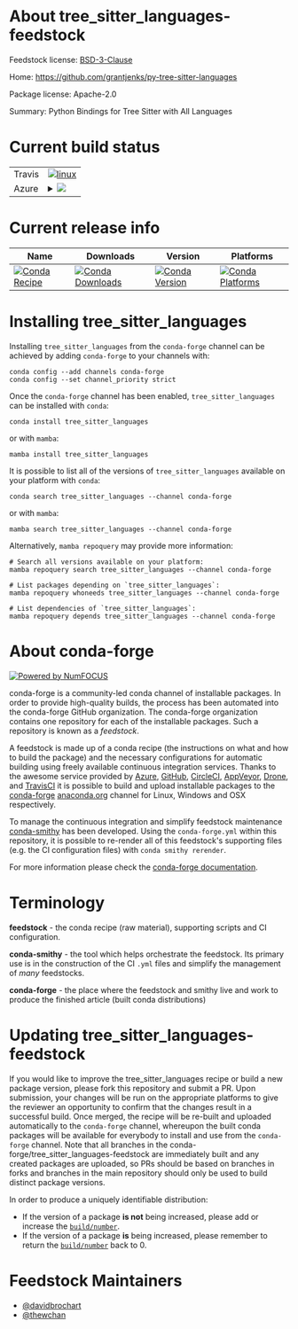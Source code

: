 About tree_sitter_languages-feedstock
=====================================

Feedstock license: [BSD-3-Clause](https://github.com/conda-forge/tree_sitter_languages-feedstock/blob/main/LICENSE.txt)

Home: https://github.com/grantjenks/py-tree-sitter-languages

Package license: Apache-2.0

Summary: Python Bindings for Tree Sitter with All Languages

Current build status
====================


<table><tr>
    <td>Travis</td>
    <td>
      <a href="https://app.travis-ci.com/conda-forge/tree_sitter_languages-feedstock">
        <img alt="linux" src="https://img.shields.io/travis/com/conda-forge/tree_sitter_languages-feedstock/main.svg?label=Linux">
      </a>
    </td>
  </tr>
    
  <tr>
    <td>Azure</td>
    <td>
      <details>
        <summary>
          <a href="https://dev.azure.com/conda-forge/feedstock-builds/_build/latest?definitionId=18101&branchName=main">
            <img src="https://dev.azure.com/conda-forge/feedstock-builds/_apis/build/status/tree_sitter_languages-feedstock?branchName=main">
          </a>
        </summary>
        <table>
          <thead><tr><th>Variant</th><th>Status</th></tr></thead>
          <tbody><tr>
              <td>linux_64_python3.10.____cpython</td>
              <td>
                <a href="https://dev.azure.com/conda-forge/feedstock-builds/_build/latest?definitionId=18101&branchName=main">
                  <img src="https://dev.azure.com/conda-forge/feedstock-builds/_apis/build/status/tree_sitter_languages-feedstock?branchName=main&jobName=linux&configuration=linux%20linux_64_python3.10.____cpython" alt="variant">
                </a>
              </td>
            </tr><tr>
              <td>linux_64_python3.11.____cpython</td>
              <td>
                <a href="https://dev.azure.com/conda-forge/feedstock-builds/_build/latest?definitionId=18101&branchName=main">
                  <img src="https://dev.azure.com/conda-forge/feedstock-builds/_apis/build/status/tree_sitter_languages-feedstock?branchName=main&jobName=linux&configuration=linux%20linux_64_python3.11.____cpython" alt="variant">
                </a>
              </td>
            </tr><tr>
              <td>linux_64_python3.12.____cpython</td>
              <td>
                <a href="https://dev.azure.com/conda-forge/feedstock-builds/_build/latest?definitionId=18101&branchName=main">
                  <img src="https://dev.azure.com/conda-forge/feedstock-builds/_apis/build/status/tree_sitter_languages-feedstock?branchName=main&jobName=linux&configuration=linux%20linux_64_python3.12.____cpython" alt="variant">
                </a>
              </td>
            </tr><tr>
              <td>linux_64_python3.8.____cpython</td>
              <td>
                <a href="https://dev.azure.com/conda-forge/feedstock-builds/_build/latest?definitionId=18101&branchName=main">
                  <img src="https://dev.azure.com/conda-forge/feedstock-builds/_apis/build/status/tree_sitter_languages-feedstock?branchName=main&jobName=linux&configuration=linux%20linux_64_python3.8.____cpython" alt="variant">
                </a>
              </td>
            </tr><tr>
              <td>linux_64_python3.9.____73_pypy</td>
              <td>
                <a href="https://dev.azure.com/conda-forge/feedstock-builds/_build/latest?definitionId=18101&branchName=main">
                  <img src="https://dev.azure.com/conda-forge/feedstock-builds/_apis/build/status/tree_sitter_languages-feedstock?branchName=main&jobName=linux&configuration=linux%20linux_64_python3.9.____73_pypy" alt="variant">
                </a>
              </td>
            </tr><tr>
              <td>linux_64_python3.9.____cpython</td>
              <td>
                <a href="https://dev.azure.com/conda-forge/feedstock-builds/_build/latest?definitionId=18101&branchName=main">
                  <img src="https://dev.azure.com/conda-forge/feedstock-builds/_apis/build/status/tree_sitter_languages-feedstock?branchName=main&jobName=linux&configuration=linux%20linux_64_python3.9.____cpython" alt="variant">
                </a>
              </td>
            </tr><tr>
              <td>linux_aarch64_python3.10.____cpython</td>
              <td>
                <a href="https://dev.azure.com/conda-forge/feedstock-builds/_build/latest?definitionId=18101&branchName=main">
                  <img src="https://dev.azure.com/conda-forge/feedstock-builds/_apis/build/status/tree_sitter_languages-feedstock?branchName=main&jobName=linux&configuration=linux%20linux_aarch64_python3.10.____cpython" alt="variant">
                </a>
              </td>
            </tr><tr>
              <td>linux_aarch64_python3.11.____cpython</td>
              <td>
                <a href="https://dev.azure.com/conda-forge/feedstock-builds/_build/latest?definitionId=18101&branchName=main">
                  <img src="https://dev.azure.com/conda-forge/feedstock-builds/_apis/build/status/tree_sitter_languages-feedstock?branchName=main&jobName=linux&configuration=linux%20linux_aarch64_python3.11.____cpython" alt="variant">
                </a>
              </td>
            </tr><tr>
              <td>linux_aarch64_python3.12.____cpython</td>
              <td>
                <a href="https://dev.azure.com/conda-forge/feedstock-builds/_build/latest?definitionId=18101&branchName=main">
                  <img src="https://dev.azure.com/conda-forge/feedstock-builds/_apis/build/status/tree_sitter_languages-feedstock?branchName=main&jobName=linux&configuration=linux%20linux_aarch64_python3.12.____cpython" alt="variant">
                </a>
              </td>
            </tr><tr>
              <td>linux_aarch64_python3.8.____cpython</td>
              <td>
                <a href="https://dev.azure.com/conda-forge/feedstock-builds/_build/latest?definitionId=18101&branchName=main">
                  <img src="https://dev.azure.com/conda-forge/feedstock-builds/_apis/build/status/tree_sitter_languages-feedstock?branchName=main&jobName=linux&configuration=linux%20linux_aarch64_python3.8.____cpython" alt="variant">
                </a>
              </td>
            </tr><tr>
              <td>linux_aarch64_python3.9.____73_pypy</td>
              <td>
                <a href="https://dev.azure.com/conda-forge/feedstock-builds/_build/latest?definitionId=18101&branchName=main">
                  <img src="https://dev.azure.com/conda-forge/feedstock-builds/_apis/build/status/tree_sitter_languages-feedstock?branchName=main&jobName=linux&configuration=linux%20linux_aarch64_python3.9.____73_pypy" alt="variant">
                </a>
              </td>
            </tr><tr>
              <td>linux_aarch64_python3.9.____cpython</td>
              <td>
                <a href="https://dev.azure.com/conda-forge/feedstock-builds/_build/latest?definitionId=18101&branchName=main">
                  <img src="https://dev.azure.com/conda-forge/feedstock-builds/_apis/build/status/tree_sitter_languages-feedstock?branchName=main&jobName=linux&configuration=linux%20linux_aarch64_python3.9.____cpython" alt="variant">
                </a>
              </td>
            </tr><tr>
              <td>linux_ppc64le_python3.10.____cpython</td>
              <td>
                <a href="https://dev.azure.com/conda-forge/feedstock-builds/_build/latest?definitionId=18101&branchName=main">
                  <img src="https://dev.azure.com/conda-forge/feedstock-builds/_apis/build/status/tree_sitter_languages-feedstock?branchName=main&jobName=linux&configuration=linux%20linux_ppc64le_python3.10.____cpython" alt="variant">
                </a>
              </td>
            </tr><tr>
              <td>linux_ppc64le_python3.11.____cpython</td>
              <td>
                <a href="https://dev.azure.com/conda-forge/feedstock-builds/_build/latest?definitionId=18101&branchName=main">
                  <img src="https://dev.azure.com/conda-forge/feedstock-builds/_apis/build/status/tree_sitter_languages-feedstock?branchName=main&jobName=linux&configuration=linux%20linux_ppc64le_python3.11.____cpython" alt="variant">
                </a>
              </td>
            </tr><tr>
              <td>linux_ppc64le_python3.12.____cpython</td>
              <td>
                <a href="https://dev.azure.com/conda-forge/feedstock-builds/_build/latest?definitionId=18101&branchName=main">
                  <img src="https://dev.azure.com/conda-forge/feedstock-builds/_apis/build/status/tree_sitter_languages-feedstock?branchName=main&jobName=linux&configuration=linux%20linux_ppc64le_python3.12.____cpython" alt="variant">
                </a>
              </td>
            </tr><tr>
              <td>linux_ppc64le_python3.8.____cpython</td>
              <td>
                <a href="https://dev.azure.com/conda-forge/feedstock-builds/_build/latest?definitionId=18101&branchName=main">
                  <img src="https://dev.azure.com/conda-forge/feedstock-builds/_apis/build/status/tree_sitter_languages-feedstock?branchName=main&jobName=linux&configuration=linux%20linux_ppc64le_python3.8.____cpython" alt="variant">
                </a>
              </td>
            </tr><tr>
              <td>linux_ppc64le_python3.9.____73_pypy</td>
              <td>
                <a href="https://dev.azure.com/conda-forge/feedstock-builds/_build/latest?definitionId=18101&branchName=main">
                  <img src="https://dev.azure.com/conda-forge/feedstock-builds/_apis/build/status/tree_sitter_languages-feedstock?branchName=main&jobName=linux&configuration=linux%20linux_ppc64le_python3.9.____73_pypy" alt="variant">
                </a>
              </td>
            </tr><tr>
              <td>linux_ppc64le_python3.9.____cpython</td>
              <td>
                <a href="https://dev.azure.com/conda-forge/feedstock-builds/_build/latest?definitionId=18101&branchName=main">
                  <img src="https://dev.azure.com/conda-forge/feedstock-builds/_apis/build/status/tree_sitter_languages-feedstock?branchName=main&jobName=linux&configuration=linux%20linux_ppc64le_python3.9.____cpython" alt="variant">
                </a>
              </td>
            </tr><tr>
              <td>osx_64_python3.10.____cpython</td>
              <td>
                <a href="https://dev.azure.com/conda-forge/feedstock-builds/_build/latest?definitionId=18101&branchName=main">
                  <img src="https://dev.azure.com/conda-forge/feedstock-builds/_apis/build/status/tree_sitter_languages-feedstock?branchName=main&jobName=osx&configuration=osx%20osx_64_python3.10.____cpython" alt="variant">
                </a>
              </td>
            </tr><tr>
              <td>osx_64_python3.11.____cpython</td>
              <td>
                <a href="https://dev.azure.com/conda-forge/feedstock-builds/_build/latest?definitionId=18101&branchName=main">
                  <img src="https://dev.azure.com/conda-forge/feedstock-builds/_apis/build/status/tree_sitter_languages-feedstock?branchName=main&jobName=osx&configuration=osx%20osx_64_python3.11.____cpython" alt="variant">
                </a>
              </td>
            </tr><tr>
              <td>osx_64_python3.12.____cpython</td>
              <td>
                <a href="https://dev.azure.com/conda-forge/feedstock-builds/_build/latest?definitionId=18101&branchName=main">
                  <img src="https://dev.azure.com/conda-forge/feedstock-builds/_apis/build/status/tree_sitter_languages-feedstock?branchName=main&jobName=osx&configuration=osx%20osx_64_python3.12.____cpython" alt="variant">
                </a>
              </td>
            </tr><tr>
              <td>osx_64_python3.8.____cpython</td>
              <td>
                <a href="https://dev.azure.com/conda-forge/feedstock-builds/_build/latest?definitionId=18101&branchName=main">
                  <img src="https://dev.azure.com/conda-forge/feedstock-builds/_apis/build/status/tree_sitter_languages-feedstock?branchName=main&jobName=osx&configuration=osx%20osx_64_python3.8.____cpython" alt="variant">
                </a>
              </td>
            </tr><tr>
              <td>osx_64_python3.9.____73_pypy</td>
              <td>
                <a href="https://dev.azure.com/conda-forge/feedstock-builds/_build/latest?definitionId=18101&branchName=main">
                  <img src="https://dev.azure.com/conda-forge/feedstock-builds/_apis/build/status/tree_sitter_languages-feedstock?branchName=main&jobName=osx&configuration=osx%20osx_64_python3.9.____73_pypy" alt="variant">
                </a>
              </td>
            </tr><tr>
              <td>osx_64_python3.9.____cpython</td>
              <td>
                <a href="https://dev.azure.com/conda-forge/feedstock-builds/_build/latest?definitionId=18101&branchName=main">
                  <img src="https://dev.azure.com/conda-forge/feedstock-builds/_apis/build/status/tree_sitter_languages-feedstock?branchName=main&jobName=osx&configuration=osx%20osx_64_python3.9.____cpython" alt="variant">
                </a>
              </td>
            </tr><tr>
              <td>osx_arm64_python3.10.____cpython</td>
              <td>
                <a href="https://dev.azure.com/conda-forge/feedstock-builds/_build/latest?definitionId=18101&branchName=main">
                  <img src="https://dev.azure.com/conda-forge/feedstock-builds/_apis/build/status/tree_sitter_languages-feedstock?branchName=main&jobName=osx&configuration=osx%20osx_arm64_python3.10.____cpython" alt="variant">
                </a>
              </td>
            </tr><tr>
              <td>osx_arm64_python3.11.____cpython</td>
              <td>
                <a href="https://dev.azure.com/conda-forge/feedstock-builds/_build/latest?definitionId=18101&branchName=main">
                  <img src="https://dev.azure.com/conda-forge/feedstock-builds/_apis/build/status/tree_sitter_languages-feedstock?branchName=main&jobName=osx&configuration=osx%20osx_arm64_python3.11.____cpython" alt="variant">
                </a>
              </td>
            </tr><tr>
              <td>osx_arm64_python3.12.____cpython</td>
              <td>
                <a href="https://dev.azure.com/conda-forge/feedstock-builds/_build/latest?definitionId=18101&branchName=main">
                  <img src="https://dev.azure.com/conda-forge/feedstock-builds/_apis/build/status/tree_sitter_languages-feedstock?branchName=main&jobName=osx&configuration=osx%20osx_arm64_python3.12.____cpython" alt="variant">
                </a>
              </td>
            </tr><tr>
              <td>osx_arm64_python3.8.____cpython</td>
              <td>
                <a href="https://dev.azure.com/conda-forge/feedstock-builds/_build/latest?definitionId=18101&branchName=main">
                  <img src="https://dev.azure.com/conda-forge/feedstock-builds/_apis/build/status/tree_sitter_languages-feedstock?branchName=main&jobName=osx&configuration=osx%20osx_arm64_python3.8.____cpython" alt="variant">
                </a>
              </td>
            </tr><tr>
              <td>osx_arm64_python3.9.____cpython</td>
              <td>
                <a href="https://dev.azure.com/conda-forge/feedstock-builds/_build/latest?definitionId=18101&branchName=main">
                  <img src="https://dev.azure.com/conda-forge/feedstock-builds/_apis/build/status/tree_sitter_languages-feedstock?branchName=main&jobName=osx&configuration=osx%20osx_arm64_python3.9.____cpython" alt="variant">
                </a>
              </td>
            </tr><tr>
              <td>win_64_python3.10.____cpython</td>
              <td>
                <a href="https://dev.azure.com/conda-forge/feedstock-builds/_build/latest?definitionId=18101&branchName=main">
                  <img src="https://dev.azure.com/conda-forge/feedstock-builds/_apis/build/status/tree_sitter_languages-feedstock?branchName=main&jobName=win&configuration=win%20win_64_python3.10.____cpython" alt="variant">
                </a>
              </td>
            </tr><tr>
              <td>win_64_python3.11.____cpython</td>
              <td>
                <a href="https://dev.azure.com/conda-forge/feedstock-builds/_build/latest?definitionId=18101&branchName=main">
                  <img src="https://dev.azure.com/conda-forge/feedstock-builds/_apis/build/status/tree_sitter_languages-feedstock?branchName=main&jobName=win&configuration=win%20win_64_python3.11.____cpython" alt="variant">
                </a>
              </td>
            </tr><tr>
              <td>win_64_python3.12.____cpython</td>
              <td>
                <a href="https://dev.azure.com/conda-forge/feedstock-builds/_build/latest?definitionId=18101&branchName=main">
                  <img src="https://dev.azure.com/conda-forge/feedstock-builds/_apis/build/status/tree_sitter_languages-feedstock?branchName=main&jobName=win&configuration=win%20win_64_python3.12.____cpython" alt="variant">
                </a>
              </td>
            </tr><tr>
              <td>win_64_python3.8.____cpython</td>
              <td>
                <a href="https://dev.azure.com/conda-forge/feedstock-builds/_build/latest?definitionId=18101&branchName=main">
                  <img src="https://dev.azure.com/conda-forge/feedstock-builds/_apis/build/status/tree_sitter_languages-feedstock?branchName=main&jobName=win&configuration=win%20win_64_python3.8.____cpython" alt="variant">
                </a>
              </td>
            </tr><tr>
              <td>win_64_python3.9.____73_pypy</td>
              <td>
                <a href="https://dev.azure.com/conda-forge/feedstock-builds/_build/latest?definitionId=18101&branchName=main">
                  <img src="https://dev.azure.com/conda-forge/feedstock-builds/_apis/build/status/tree_sitter_languages-feedstock?branchName=main&jobName=win&configuration=win%20win_64_python3.9.____73_pypy" alt="variant">
                </a>
              </td>
            </tr><tr>
              <td>win_64_python3.9.____cpython</td>
              <td>
                <a href="https://dev.azure.com/conda-forge/feedstock-builds/_build/latest?definitionId=18101&branchName=main">
                  <img src="https://dev.azure.com/conda-forge/feedstock-builds/_apis/build/status/tree_sitter_languages-feedstock?branchName=main&jobName=win&configuration=win%20win_64_python3.9.____cpython" alt="variant">
                </a>
              </td>
            </tr>
          </tbody>
        </table>
      </details>
    </td>
  </tr>
</table>

Current release info
====================

| Name | Downloads | Version | Platforms |
| --- | --- | --- | --- |
| [![Conda Recipe](https://img.shields.io/badge/recipe-tree_sitter_languages-green.svg)](https://anaconda.org/conda-forge/tree_sitter_languages) | [![Conda Downloads](https://img.shields.io/conda/dn/conda-forge/tree_sitter_languages.svg)](https://anaconda.org/conda-forge/tree_sitter_languages) | [![Conda Version](https://img.shields.io/conda/vn/conda-forge/tree_sitter_languages.svg)](https://anaconda.org/conda-forge/tree_sitter_languages) | [![Conda Platforms](https://img.shields.io/conda/pn/conda-forge/tree_sitter_languages.svg)](https://anaconda.org/conda-forge/tree_sitter_languages) |

Installing tree_sitter_languages
================================

Installing `tree_sitter_languages` from the `conda-forge` channel can be achieved by adding `conda-forge` to your channels with:

```
conda config --add channels conda-forge
conda config --set channel_priority strict
```

Once the `conda-forge` channel has been enabled, `tree_sitter_languages` can be installed with `conda`:

```
conda install tree_sitter_languages
```

or with `mamba`:

```
mamba install tree_sitter_languages
```

It is possible to list all of the versions of `tree_sitter_languages` available on your platform with `conda`:

```
conda search tree_sitter_languages --channel conda-forge
```

or with `mamba`:

```
mamba search tree_sitter_languages --channel conda-forge
```

Alternatively, `mamba repoquery` may provide more information:

```
# Search all versions available on your platform:
mamba repoquery search tree_sitter_languages --channel conda-forge

# List packages depending on `tree_sitter_languages`:
mamba repoquery whoneeds tree_sitter_languages --channel conda-forge

# List dependencies of `tree_sitter_languages`:
mamba repoquery depends tree_sitter_languages --channel conda-forge
```


About conda-forge
=================

[![Powered by
NumFOCUS](https://img.shields.io/badge/powered%20by-NumFOCUS-orange.svg?style=flat&colorA=E1523D&colorB=007D8A)](https://numfocus.org)

conda-forge is a community-led conda channel of installable packages.
In order to provide high-quality builds, the process has been automated into the
conda-forge GitHub organization. The conda-forge organization contains one repository
for each of the installable packages. Such a repository is known as a *feedstock*.

A feedstock is made up of a conda recipe (the instructions on what and how to build
the package) and the necessary configurations for automatic building using freely
available continuous integration services. Thanks to the awesome service provided by
[Azure](https://azure.microsoft.com/en-us/services/devops/), [GitHub](https://github.com/),
[CircleCI](https://circleci.com/), [AppVeyor](https://www.appveyor.com/),
[Drone](https://cloud.drone.io/welcome), and [TravisCI](https://travis-ci.com/)
it is possible to build and upload installable packages to the
[conda-forge](https://anaconda.org/conda-forge) [anaconda.org](https://anaconda.org/)
channel for Linux, Windows and OSX respectively.

To manage the continuous integration and simplify feedstock maintenance
[conda-smithy](https://github.com/conda-forge/conda-smithy) has been developed.
Using the ``conda-forge.yml`` within this repository, it is possible to re-render all of
this feedstock's supporting files (e.g. the CI configuration files) with ``conda smithy rerender``.

For more information please check the [conda-forge documentation](https://conda-forge.org/docs/).

Terminology
===========

**feedstock** - the conda recipe (raw material), supporting scripts and CI configuration.

**conda-smithy** - the tool which helps orchestrate the feedstock.
                   Its primary use is in the construction of the CI ``.yml`` files
                   and simplify the management of *many* feedstocks.

**conda-forge** - the place where the feedstock and smithy live and work to
                  produce the finished article (built conda distributions)


Updating tree_sitter_languages-feedstock
========================================

If you would like to improve the tree_sitter_languages recipe or build a new
package version, please fork this repository and submit a PR. Upon submission,
your changes will be run on the appropriate platforms to give the reviewer an
opportunity to confirm that the changes result in a successful build. Once
merged, the recipe will be re-built and uploaded automatically to the
`conda-forge` channel, whereupon the built conda packages will be available for
everybody to install and use from the `conda-forge` channel.
Note that all branches in the conda-forge/tree_sitter_languages-feedstock are
immediately built and any created packages are uploaded, so PRs should be based
on branches in forks and branches in the main repository should only be used to
build distinct package versions.

In order to produce a uniquely identifiable distribution:
 * If the version of a package **is not** being increased, please add or increase
   the [``build/number``](https://docs.conda.io/projects/conda-build/en/latest/resources/define-metadata.html#build-number-and-string).
 * If the version of a package **is** being increased, please remember to return
   the [``build/number``](https://docs.conda.io/projects/conda-build/en/latest/resources/define-metadata.html#build-number-and-string)
   back to 0.

Feedstock Maintainers
=====================

* [@davidbrochart](https://github.com/davidbrochart/)
* [@thewchan](https://github.com/thewchan/)

